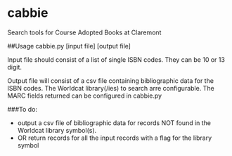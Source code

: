 # cabbie
Search tools for Course Adopted Books at Claremont

##Usage
cabbie.py [input file] [output file]

Input file should consist of a list of single ISBN codes.  They can be 10 or 13 digit.

Output file will consist of a csv file containing bibliographic data for the ISBN codes. The Worldcat library(/ies) to search arre configurable. The MARC fields returned can be configured in cabbie.py

###To do: 
* output a csv file of bibliographic data for records NOT found in the Worldcat library symbol(s).
* OR return records for all the input records with a flag for the library symbol
